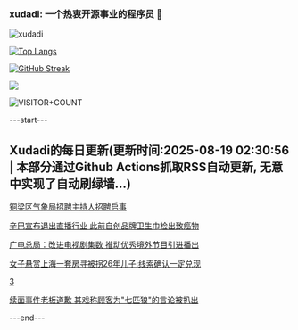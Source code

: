 ### xudadi: 一个热衷开源事业的程序员 👋

![xudadi](https://github-readme-stats-git-masterorgs-github-readme-stats-team.vercel.app/api?username=xudadi)

[![Top Langs](https://github-readme-stats.vercel.app/api/top-langs/?username=xudadi)](https://github.com/anuraghazra/github-readme-stats)

[![GitHub Streak](https://streak-stats.demolab.com?user=xudadi&locale=zh_Hans)](https://git.io/streak-stats)

![](https://raw.githubusercontent.com/xudadi/xudadi/main/assets/github-contribution-grid-snake.svg)

![VISITOR+COUNT](https://komarev.com/ghpvc/?username=xudadi&label=VISITOR+COUNT)


---start---

## Xudadi的每日更新(更新时间:2025-08-19 02:30:56 | 本部分通过Github Actions抓取RSS自动更新, 无意中实现了自动刷绿墙...)

[铜梁区气象局招聘主持人招聘启事](https://www.gongkaoleida.com/article/2572029)

[辛巴宣布退出直播行业 此前自创品牌卫生巾检出致癌物](https://m.163.com/news/article/K79BUNC9053469LG.html)

[广电总局：改进电视剧集数 推动优秀境外节目引进播出](https://m.163.com/news/article/K79CASUA0534A4SC.html)

[女子悬赏上海一套房寻被拐26年儿子:线索确认一定兑现](https://m.163.com/news/article/K799R262053469LG.html)

[3](https://m.163.com/touch/news/sub/domestic)

[续面事件老板道歉 其戏称顾客为"七匹狼"的言论被扒出](https://m.163.com/news/article/K79AB26B05345ARG.html)

---end---

